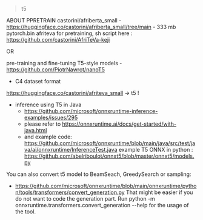 > t5

ABOUT PPRETRAIN
castorini/afriberta_small - https://huggingface.co/castorini/afriberta_small/tree/main - 333 mb pytorch.bin
afriteva for pretraining, sh script here : 
https://github.com/castorini/AfriTeVa-keji

OR

pre-training and fine-tuning T5-style models - https://github.com/PiotrNawrot/nanoT5
  - C4 dataset format

https://huggingface.co/castorini/afriteva_small -> t5 !

- inference using T5 in Java 
  - https://github.com/microsoft/onnxruntime-inference-examples/issues/295
  - please refer to https://onnxruntime.ai/docs/get-started/with-java.html
  - and example code: https://github.com/microsoft/onnxruntime/blob/main/java/src/test/java/ai/onnxruntime/InferenceTest.java
example T5 ONNX in python : https://github.com/abelriboulot/onnxt5/blob/master/onnxt5/models.py

You can also convert t5 model to BeamSeach, GreedySearch or sampling:
- https://github.com/microsoft/onnxruntime/blob/main/onnxruntime/python/tools/transformers/convert_generation.py
That might be easier if you do not want to code the generation part. Run python -m onnxruntime.transformers.convert_generation --help for the usage of the tool.
